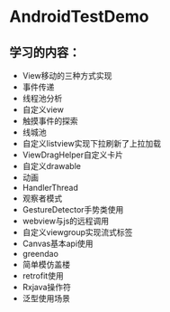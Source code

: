 # AndroidTestDemo
## 学习的内容：
- View移动的三种方式实现
- 事件传递
- 线程池分析
- 自定义view
- 触摸事件的探索
- 线城池
- 自定义listview实现下拉刷新了上拉加载
- ViewDragHelper自定义卡片
- 自定义drawable
- 动画
- HandlerThread
- 观察者模式
- GestureDetector手势类使用
- webview与js的远程调用
- 自定义viewgroup实现流式标签
- Canvas基本api使用
- greendao
- 简单模仿盖楼
- retrofit使用
- Rxjava操作符
- 泛型使用场景
